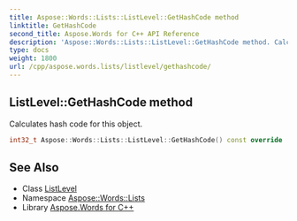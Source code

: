 ```yaml
---
title: Aspose::Words::Lists::ListLevel::GetHashCode method
linktitle: GetHashCode
second_title: Aspose.Words for C++ API Reference
description: 'Aspose::Words::Lists::ListLevel::GetHashCode method. Calculates hash code for this object in C++.'
type: docs
weight: 1800
url: /cpp/aspose.words.lists/listlevel/gethashcode/
---
```

## ListLevel::GetHashCode method


Calculates hash code for this object.

```cpp
int32_t Aspose::Words::Lists::ListLevel::GetHashCode() const override
```

## See Also

* Class [ListLevel](../)
* Namespace [Aspose::Words::Lists](../../)
* Library [Aspose.Words for C++](../../../)
